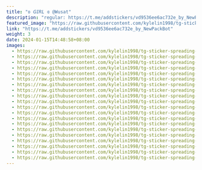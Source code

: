 ```yaml
---
title: "ʚ 𝘎𝘐𝘙𝘓 ɞ @Wusat"
description: "regular: https://t.me/addstickers/vd9536ee6ac732e_by_NewPackBot"
featured_image: "https://raw.githubusercontent.com/kylelin1998/tg-sticker-spreading-worldwide-images/main/img/72334c0c-f972-4f06-a416-0e869e69848a.jpg"
link: "https://t.me/addstickers/vd9536ee6ac732e_by_NewPackBot"
weight: 3
date: 2024-01-15T14:48:58+08:00
images:
  - https://raw.githubusercontent.com/kylelin1998/tg-sticker-spreading-worldwide-images/main/img/72334c0c-f972-4f06-a416-0e869e69848a.jpg
  - https://raw.githubusercontent.com/kylelin1998/tg-sticker-spreading-worldwide-images/main/img/d904d2bd-88f2-4318-9e94-8e45b20ddb4c.jpg
  - https://raw.githubusercontent.com/kylelin1998/tg-sticker-spreading-worldwide-images/main/img/2d9b84c5-302f-4b8d-b5b0-00fee68c9fa6.jpg
  - https://raw.githubusercontent.com/kylelin1998/tg-sticker-spreading-worldwide-images/main/img/643b9f1d-8721-4c88-8381-96daf9b48c7f.jpg
  - https://raw.githubusercontent.com/kylelin1998/tg-sticker-spreading-worldwide-images/main/img/aeb82c88-8621-4e3a-975d-2683a5c52700.jpg
  - https://raw.githubusercontent.com/kylelin1998/tg-sticker-spreading-worldwide-images/main/img/9ccb20fd-1d46-4486-8f62-d1b72435eb54.jpg
  - https://raw.githubusercontent.com/kylelin1998/tg-sticker-spreading-worldwide-images/main/img/0202ec96-0ed0-40da-8857-14a343b3f28f.jpg
  - https://raw.githubusercontent.com/kylelin1998/tg-sticker-spreading-worldwide-images/main/img/63c9734a-4cf0-434a-aa89-ce34505ae422.jpg
  - https://raw.githubusercontent.com/kylelin1998/tg-sticker-spreading-worldwide-images/main/img/2d65da8a-ce21-4a8d-bdbe-b69d45c2effb.jpg
  - https://raw.githubusercontent.com/kylelin1998/tg-sticker-spreading-worldwide-images/main/img/f74a6289-2ce3-4abc-b663-ca5dca50ab88.jpg
  - https://raw.githubusercontent.com/kylelin1998/tg-sticker-spreading-worldwide-images/main/img/56c2b4eb-89aa-472b-80f1-3abfa936fa8b.jpg
  - https://raw.githubusercontent.com/kylelin1998/tg-sticker-spreading-worldwide-images/main/img/58eb6cc8-8cd5-4351-ad87-d21e9de5c0d3.jpg
  - https://raw.githubusercontent.com/kylelin1998/tg-sticker-spreading-worldwide-images/main/img/2732ef82-aada-45ec-827b-606235e56bac.jpg
  - https://raw.githubusercontent.com/kylelin1998/tg-sticker-spreading-worldwide-images/main/img/2bbc18c9-bce1-46d3-85e7-31b550693e40.jpg
  - https://raw.githubusercontent.com/kylelin1998/tg-sticker-spreading-worldwide-images/main/img/31a991ca-6dd5-4ef0-a250-6f56d0daa941.jpg
  - https://raw.githubusercontent.com/kylelin1998/tg-sticker-spreading-worldwide-images/main/img/bdbdea7e-0fb6-49b9-8f2f-98fa4569c860.jpg
  - https://raw.githubusercontent.com/kylelin1998/tg-sticker-spreading-worldwide-images/main/img/9e91acd0-648b-46c2-857b-08540476e02f.jpg
  - https://raw.githubusercontent.com/kylelin1998/tg-sticker-spreading-worldwide-images/main/img/01d87b49-1390-4d3a-ae55-914cfe2a42c0.jpg
  - https://raw.githubusercontent.com/kylelin1998/tg-sticker-spreading-worldwide-images/main/img/6898c2aa-6342-440b-9740-a9755544bcca.jpg
  - https://raw.githubusercontent.com/kylelin1998/tg-sticker-spreading-worldwide-images/main/img/d681ee31-ee6d-4e50-89b4-e8fff32ac7cc.jpg
---
```

